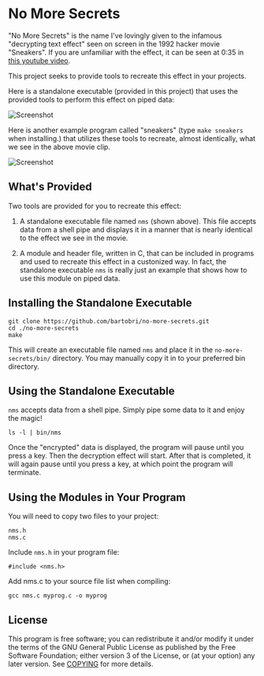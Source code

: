 No More Secrets
===============

"No More Secrets" is the name I've lovingly given to the infamous "decrypting text effect" seen on
screen in the 1992 hacker movie "Sneakers". If you are unfamiliar with the effect, it can be seen
at 0:35 in [this youtube video](https://www.youtube.com/watch?v=F5bAa6gFvLs).

This project seeks to provide tools to recreate this effect in your projects.

Here is a standalone executable (provided in this project) that uses the provided tools to perform this
effect on piped data:

![Screenshot](http://i.imgur.com/ezF3xkN.gif)

Here is another example program called "sneakers" (type `make sneakers` when installing.) that
utilizes these tools to recreate, almost identically, what we see in the above movie clip.

![Screenshot](http://www.tackboard.world/no_more_secrets.gif)

What's Provided
---------------

Two tools are provided for you to recreate this effect:

1. A standalone executable file named `nms` (shown above). This file accepts data from a shell pipe and displays it in a manner that is nearly identical to the effect we see in the movie.

2. A module and header file, written in C, that can be included in programs and used to recreate this effect in a custonized way. In fact, the standalone executable `nms` is really just an example that shows how to use this module on piped data.

Installing the Standalone Executable
------------------------------------
```
git clone https://github.com/bartobri/no-more-secrets.git
cd ./no-more-secrets
make
```

This will create an executable file named `nms` and place it in the `no-more-secrets/bin/` directory.
You may manually copy it in to your preferred bin directory.

Using the Standalone Executable
-------------------------------

`nms` accepts data from a shell pipe. Simply pipe some data to it and enjoy the magic!
```
ls -l | bin/nms
```
Once the "encrypted" data is displayed, the program will pause until you press a key. Then the
decryption effect will start. After that is completed, it will again pause until
you press a key, at which point the program will terminate.

Using the Modules in Your Program
---------------------------------

You will need to copy two files to your project:

```
nms.h
nms.c
```
Include `nms.h` in your program file:

```
#include <nms.h>
```
Add nms.c to your source file list when compiling:
```
gcc nms.c myprog.c -o myprog
```



License
-------

This program is free software; you can redistribute it and/or modify it under the terms of the GNU
General Public License as published by the Free Software Foundation; either version 3 of the License,
or (at your option) any later version.  See [COPYING](COPYING) for more details.
